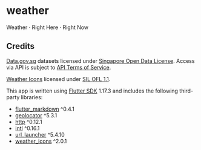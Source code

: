 # weather

Weather · Right Here · Right Now

## Credits

[Data.gov.sg](https://data.gov.sg/) datasets licensed under [Singapore Open Data License](https://data.gov.sg/open-data-licence). Access via API is subject to [API Terms of Service](https://data.gov.sg/privacy-and-website-terms#api-terms).

[Weather Icons](https://erikflowers.github.io/weather-icons/) licensed under [SIL OFL 1.1](http://scripts.sil.org/OFL).

This app is written using [Flutter SDK](https://flutter.dev) 1.17.3 and includes the following third-party libraries:
- [flutter_markdown](https://pub.dev/packages/flutter_markdown) ^0.4.1
- [geolocator](https://pub.dev/packages/geolocator) ^5.3.1
- [http](https://pub.dev/packages/http) ^0.12.1
- [intl](https://pub.dev/packages/intl) ^0.16.1
- [url_launcher](https://pub.dev/packages/url_launcher) ^5.4.10
- [weather_icons](https://pub.dev/packages/weather_icons) ^2.0.1
